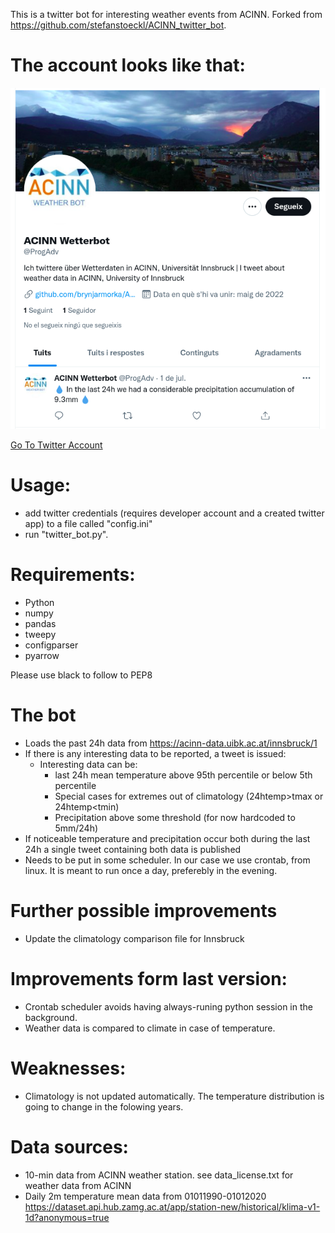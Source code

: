 This is a twitter bot for interesting weather events from ACINN. Forked from 
https://github.com/stefanstoeckl/ACINN_twitter_bot.

# The account looks like that:

![Go To Twitter Account](twitter_profile.png)

[Go To Twitter Account](https://twitter.com/ProgAdv)

# Usage:
- add twitter credentials (requires developer account and a created twitter app) to a file called "config.ini" 
- run "twitter_bot.py".

# Requirements:
- Python
- numpy
- pandas
- tweepy 
- configparser
- pyarrow

Please use black to follow to PEP8

# The bot
- Loads the past 24h data from https://acinn-data.uibk.ac.at/innsbruck/1
- If there is any interesting data to be reported, a tweet is issued:
    - Interesting data can be:
        - last 24h mean temperature above 95th percentile or below 5th percentile
        - Special cases for extremes out of climatology (24htemp>tmax or 24htemp<tmin)
        - Precipitation above some threshold (for now hardcoded to 5mm/24h)
- If noticeable temperature and precipitation occur both during the last 24h a single tweet containing both data is published
- Needs to be put in some scheduler. In our case we use crontab, from linux. It is meant to run once a day, preferebly in the evening. 

# Further possible improvements
- Update the climatology comparison file for Innsbruck

# Improvements form last version:
- Crontab scheduler avoids having always-runing python session in the background.
- Weather data is compared to climate in case of temperature.   

# Weaknesses:
- Climatology is not updated automatically. The temperature distribution is going to change in the folowing years.

# Data sources:
- 10-min data from ACINN weather station. see data_license.txt for weather data from ACINN
- Daily 2m temperature mean data from 01011990-01012020 https://dataset.api.hub.zamg.ac.at/app/station-new/historical/klima-v1-1d?anonymous=true
